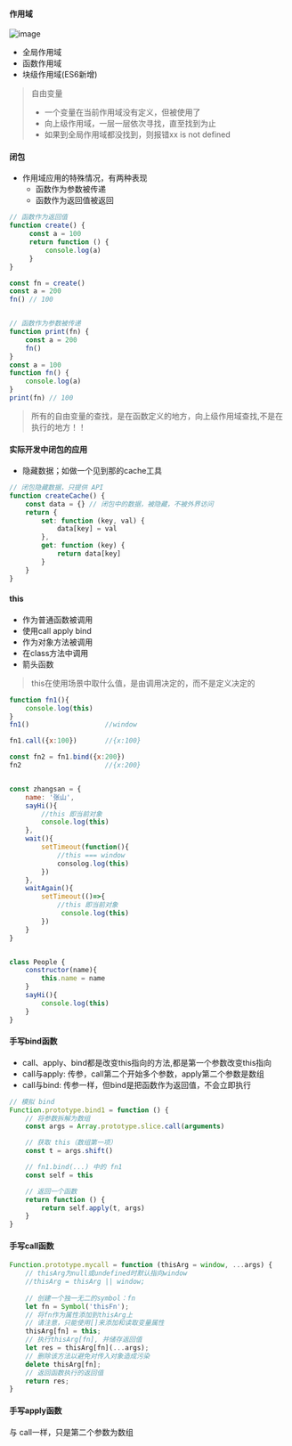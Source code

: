 #### 作用域
![image](https://note.youdao.com/yws/public/resource/c93aa5cbb8f1ad2d6d65ea32382a87c8/xmlnote/WEBRESOURCE106b1509994355f48f3d7ac77e4210e5/3404)
- 全局作用域
- 函数作用域
- 块级作用域(ES6新增)

> 自由变量
> - 一个变量在当前作用域没有定义，但被使用了
> - 向上级作用域，一层一层依次寻找，直至找到为止
> - 如果到全局作用域都没找到，则报错xx is not defined

#### 闭包
- 作用域应用的特殊情况，有两种表现
    - 函数作为参数被传递
    - 函数作为返回值被返回

```js
// 函数作为返回值
function create() {
     const a = 100
     return function () {
         console.log(a)
     }
}

const fn = create()
const a = 200
fn() // 100


// 函数作为参数被传递
function print(fn) {
    const a = 200
    fn()
}
const a = 100
function fn() {
    console.log(a)
}
print(fn) // 100
```
> 所有的自由变量的查找，是在函数定义的地方，向上级作用域查找,不是在执行的地方！！

#### 实际开发中闭包的应用
- 隐藏数据；如做一个见到那的cache工具

```js
// 闭包隐藏数据，只提供 API
function createCache() {
    const data = {} // 闭包中的数据，被隐藏，不被外界访问
    return {
        set: function (key, val) {
            data[key] = val
        },
        get: function (key) {
            return data[key]
        }
    }
}

```


#### this
- 作为普通函数被调用
- 使用call apply bind 
- 作为对象方法被调用
- 在class方法中调用
- 箭头函数
> this在使用场景中取什么值，是由调用决定的，而不是定义决定的

```js
function fn1(){
    console.log(this)
}
fn1()                   //window

fn1.call({x:100})       //{x:100}

const fn2 = fn1.bind({x:200})
fn2                     //{x:200}


const zhangsan = {
    name: '张山',
    sayHi(){
        //this 即当前对象
        console.log(this)
    },
    wait(){
        setTimeout(function(){
            //this === window
            consolog.log(this)
        })
    },
    waitAgain(){
        setTimeout(()=>{
            //this 即当前对象
             console.log(this)
        })
    }
}


class People {
    constructor(name){
        this.name = name
    }
    sayHi(){
        console.log(this)
    }
}
```

#### 手写bind函数
- call、apply、bind都是改变this指向的方法,都是第一个参数改变this指向
- call与apply: 传参，call第二个开始多个参数，apply第二个参数是数组
- call与bind: 传参一样，但bind是把函数作为返回值，不会立即执行


```js
// 模拟 bind
Function.prototype.bind1 = function () {
    // 将参数拆解为数组
    const args = Array.prototype.slice.call(arguments)

    // 获取 this（数组第一项）
    const t = args.shift()

    // fn1.bind(...) 中的 fn1
    const self = this

    // 返回一个函数
    return function () {
        return self.apply(t, args)
    }
}
```

#### 手写call函数

```js
Function.prototype.mycall = function (thisArg = window, ...args) {
    // thisArg为null或undefined时默认指向window
    //thisArg = thisArg || window;
    
    // 创建一个独一无二的symbol：fn
    let fn = Symbol('thisFn');
    // 将fn作为属性添加到thisArg上
    // 请注意，只能使用[]来添加和读取变量属性
    thisArg[fn] = this;
    // 执行thisArg[fn], 并储存返回值
    let res = thisArg[fn](...args);
    // 删除该方法以避免对传入对象造成污染
    delete thisArg[fn];
    // 返回函数执行的返回值
    return res;
}
```
#### 手写apply函数
与 call一样，只是第二个参数为数组

